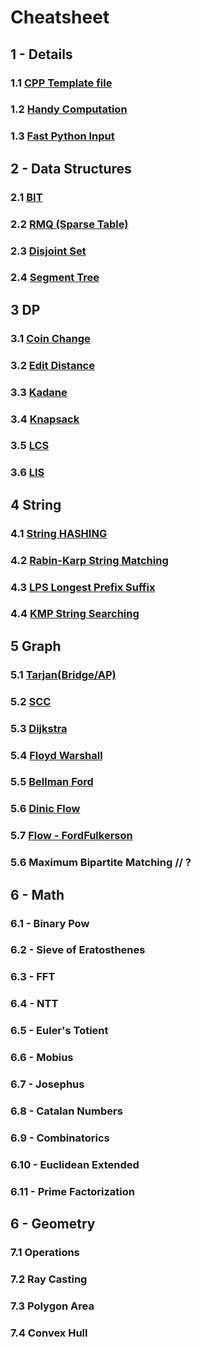 # Cheatsheet

## 1 - Details
### 1.1 [CPP Template file](src/1%20-%20Details/template.cpp)
### 1.2 [Handy Computation](src/1%20-%20Details/computation.cpp)
### 1.3 [Fast Python Input](src/1%20-%20Details/fast.py)

## 2 - Data Structures
### 2.1 [BIT](src/2%20-%20Data%20Structure/BIT.cpp)
### 2.2 [RMQ (Sparse Table)](src/2%20-%20Data%20Structure/RMQ_SparseT.cpp)
### 2.3 [Disjoint Set](src/2%20-%20Data%20Structure/DSU.cpp)
### 2.4 [Segment Tree](/src/2%20-%20Data%20Structure/SegmentTree.cpp)

## 3 DP
### 3.1 [Coin Change](/src/3%20-%20DP/coinChange.cpp)
### 3.2 [Edit Distance](/src/3%20-%20DP/editDistance.cpp)
### 3.3 [Kadane](/src/3%20-%20DP/kadane.cpp)
### 3.4 [Knapsack](/src/3%20-%20DP/knapsack.cpp)
### 3.5 [LCS](/src/3%20-%20DP/LCS.cpp)
### 3.6 [LIS](/src/3%20-%20DP/LIS.cpp)

## 4 String
### 4.1 [String HASHING](/src/4%20-%20String/HASHING.cpp)
### 4.2 [Rabin-Karp String Matching](/src/4%20-%20String/RK.cpp)
### 4.3 [LPS Longest Prefix Suffix](/src/4%20-%20String/LPS.cpp)
### 4.4 [KMP String Searching](/src/4%20-%20String/KMP.cpp)

## 5 Graph
### 5.1 [Tarjan(Bridge/AP)](src/5%20-%20Graph/tarjan.cpp)
### 5.2 [SCC](/src/5%20-%20Graph/SCC.cpp)
### 5.3 [Dijkstra](src/5%20-%20Graph/dijkstra.cpp)
### 5.4 [Floyd Warshall](src/5%20-%20Graph/floyd.cpp)
### 5.5 [Bellman Ford](src/5%20-%20Graph/bellman.cpp)
### 5.6 [Dinic Flow](/src/5%20-%20Graph/Flow.cpp)
### 5.7 [Flow - FordFulkerson](/src/5%20-%20Graph/fordFulkerson.cpp)
### 5.6 Maximum Bipartite Matching // ?

## 6 - Math
### 6.1 - Binary Pow
### 6.2 - Sieve of Eratosthenes
### 6.3 - FFT
### 6.4 - NTT
### 6.5 - Euler's Totient
### 6.6 - Mobius
### 6.7 - Josephus
### 6.8 - Catalan Numbers
### 6.9 - Combinatorics
### 6.10 - Euclidean Extended
### 6.11 - Prime Factorization

## 6 - Geometry
### 7.1 Operations
### 7.2 Ray Casting
### 7.3 Polygon Area
### 7.4 Convex Hull